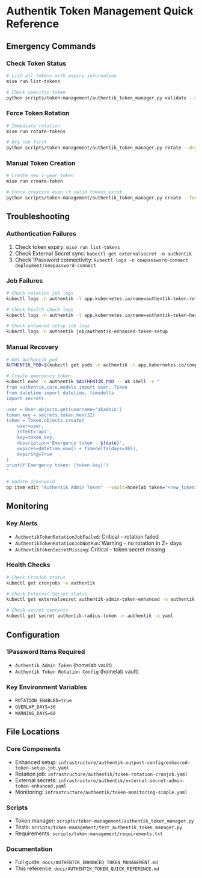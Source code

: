 # Authentik Token Management Quick Reference

## Emergency Commands

### Check Token Status

```bash
# List all tokens with expiry information
mise run list-tokens

# Check specific token
python scripts/token-management/authentik_token_manager.py validate --token <token>
```

### Force Token Rotation

```bash
# Immediate rotation
mise run rotate-tokens

# Dry run first
python scripts/token-management/authentik_token_manager.py rotate --dry-run
```

### Manual Token Creation

```bash
# Create new 1-year token
mise run create-token

# Force creation even if valid tokens exist
python scripts/token-management/authentik_token_manager.py create --force
```

## Troubleshooting

### Authentication Failures

1. Check token expiry: `mise run list-tokens`
2. Check External Secret sync: `kubectl get externalsecret -n authentik`
3. Check 1Password connectivity: `kubectl logs -n onepassword-connect deployment/onepassword-connect`

### Job Failures

```bash
# Check rotation job logs
kubectl logs -n authentik -l app.kubernetes.io/name=authentik-token-rotation

# Check health check logs
kubectl logs -n authentik -l app.kubernetes.io/name=authentik-token-health-check

# Check enhanced setup job logs
kubectl logs -n authentik job/authentik-enhanced-token-setup
```

### Manual Recovery

```bash
# Get Authentik pod
AUTHENTIK_POD=$(kubectl get pods -n authentik -l app.kubernetes.io/component=server -o jsonpath='{.items[0].metadata.name}')

# Create emergency token
kubectl exec -n authentik $AUTHENTIK_POD -- ak shell -c "
from authentik.core.models import User, Token
from datetime import datetime, timedelta
import secrets

user = User.objects.get(username='akadmin')
token_key = secrets.token_hex(32)
token = Token.objects.create(
    user=user,
    intent='api',
    key=token_key,
    description='Emergency token - $(date)',
    expires=datetime.now() + timedelta(days=365),
    expiring=True
)
print(f'Emergency token: {token.key}')
"

# Update 1Password
op item edit "Authentik Admin Token" --vault=homelab token="<new_token>"
```

## Monitoring

### Key Alerts

- `AuthentikTokenRotationJobFailed`: Critical - rotation failed
- `AuthentikTokenRotationJobNotRun`: Warning - no rotation in 2+ days
- `AuthentikTokenSecretMissing`: Critical - token secret missing

### Health Checks

```bash
# Check CronJob status
kubectl get cronjobs -n authentik

# Check External Secret status
kubectl get externalsecret authentik-admin-token-enhanced -n authentik

# Check secret contents
kubectl get secret authentik-radius-token -n authentik -o yaml
```

## Configuration

### 1Password Items Required

- `Authentik Admin Token` (homelab vault)
- `Authentik Token Rotation Config` (homelab vault)

### Key Environment Variables

- `ROTATION_ENABLED=true`
- `OVERLAP_DAYS=30`
- `WARNING_DAYS=60`

## File Locations

### Core Components

- Enhanced setup: `infrastructure/authentik-outpost-config/enhanced-token-setup-job.yaml`
- Rotation job: `infrastructure/authentik/token-rotation-cronjob.yaml`
- External secrets: `infrastructure/authentik/external-secret-admin-token-enhanced.yaml`
- Monitoring: `infrastructure/authentik/token-monitoring-simple.yaml`

### Scripts

- Token manager: `scripts/token-management/authentik_token_manager.py`
- Tests: `scripts/token-management/test_authentik_token_manager.py`
- Requirements: `scripts/token-management/requirements.txt`

### Documentation

- Full guide: `docs/AUTHENTIK_ENHANCED_TOKEN_MANAGEMENT.md`
- This reference: `docs/AUTHENTIK_TOKEN_QUICK_REFERENCE.md`
